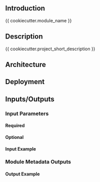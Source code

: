 ## Introduction
{{ cookiecutter.module_name }}


## Description

{{ cookiecutter.project_short_description }}

## Architecture



## Deployment


## Inputs/Outputs


### Input Parameters


#### Required


#### Optional


#### Input Example


### Module Metadata Outputs



#### Output Example